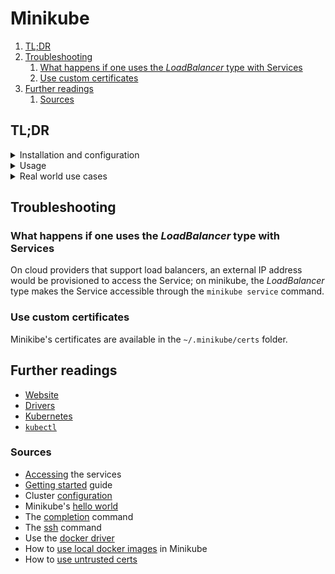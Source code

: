 # Minikube

1. [TL;DR](#tldr)
1. [Troubleshooting](#troubleshooting)
   1. [What happens if one uses the _LoadBalancer_ type with Services](#what-happens-if-one-uses-the-loadbalancer-type-with-services)
   1. [Use custom certificates](#use-custom-certificates)
1. [Further readings](#further-readings)
   1. [Sources](#sources)

## TL;DR

<details>
  <summary>Installation and configuration</summary>

```sh
# Install minikube.
sudo pacman -S 'minikube'
brew install 'docker' 'minikube'

# Shell completion.
source <(minikube completion "$(basename $SHELL)")
```

User configuration options are overridden by command flags.

```sh
# See defaults for individual configuration values.
minikube config defaults 'disk-size'
minikube config defaults 'container-runtime'

# Get individual user configuration values.
minikube config get 'cache'
minikube config get 'driver'
minikube config get 'kubernetes-version'

# Set individual user configuration values.
minikube config set 'cpus' '4'
minikube config set 'profile' 'awx-cluster'
minikube config set 'rootless' true

# View the current user configuration.
minikube config view

# Unset user configuration values.
minikube config unset 'memory'
```

</details>

<details>
  <summary>Usage</summary>

```sh
# Start clusters.
minikube start
minikube -p 'profile' start --cpus '4' --memory '8192' --vm --addons 'ingress'
minikube start --driver='docker' --kubernetes-version='v1.29.0'

# Browse the addons catalog, with their current status.
minikube addons list

# Enable addons.
minikube addons enable 'dashboard'
minikube --profile 'profile' addons enable 'dashboard'

# Get IP and port of services of type NodePort.
minikube service --url 'nextcloud'
minikube service --url 'nextcloud' --namespace 'nextcloud'

# Use the equipped 'kubectl' executable.
minikube kubectl -- get pods

# Log into the minikube environment (for debugging).
minikube ssh

# Pause clusters without impacting deployed applications.
minikube pause
minikube -p 'profile' pause -A

# Unpause paused instances.
minikube unpause

# Halt clusters.
minikube stop

# Delete clusters.
minikube delete
minikube delete --all --purge
```

</details>

<details>
  <summary>Real world use cases</summary>

```sh
# Permanently increase the default memory limit.
# Requires the cluster to restart.
minikube config set 'memory' '16384'

# Disable new update notifications.
minikube config set 'WantUpdateNotification' false

# Disable emojis in the commands.
export MINIKUBE_IN_STYLE=false

# Create (other) clusters running specific Kubernetes versions.
minikube start -p 'old-k8s' --kubernetes-version='v1.27.1'
```

</details>

## Troubleshooting

### What happens if one uses the _LoadBalancer_ type with Services

On cloud providers that support load balancers, an external IP address would be provisioned to access the Service; on minikube, the _LoadBalancer_ type makes the Service accessible through the `minikube service` command.

### Use custom certificates

Minikibe's certificates are available in the `~/.minikube/certs` folder.

## Further readings

- [Website]
- [Drivers]
- [Kubernetes]
- [`kubectl`][kubectl]

### Sources

- [Accessing] the services
- [Getting started] guide
- Cluster [configuration]
- Minikube's [hello world]
- The [completion] command
- The [ssh] command
- Use the [docker driver]
- How to [use local docker images] in Minikube
- How to [use untrusted certs]

<!--
  References
  -->

<!-- Upstream -->
[accessing]: https://minikube.sigs.k8s.io/docs/handbook/accessing
[completion]: https://minikube.sigs.k8s.io/docs/commands/completion
[configuration]: https://minikube.sigs.k8s.io/docs/handbook/config
[docker driver]: https://minikube.sigs.k8s.io/docs/drivers/docker
[drivers]: https://minikube.sigs.k8s.io/docs/drivers
[getting started]: https://minikube.sigs.k8s.io/docs/start
[ssh]: https://minikube.sigs.k8s.io/docs/commands/ssh
[use untrusted certs]: https://minikube.sigs.k8s.io/docs/handbook/untrusted_certs
[website]: https://minikube.sigs.k8s.io

<!-- In-article sections -->
<!-- Knowledge base -->
[kubectl]: kubectl.md
[kubernetes]: README.md

<!-- Others -->
[hello world]: https://kubernetes.io/docs/tutorials/hello-minikube
[use local docker images]: https://stackoverflow.com/questions/42564058/how-to-use-local-docker-images-with-minikube#62303945
